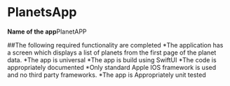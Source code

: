 # PlanetsApp
**Name of the app**PlanetAPP

##The following required functionality are completed
*The application has a screen which displays a list of planets from the first page of the planet data.
*The app is universal
*The app is build using SwiftUI
*The code is appropriately documented
*Only standard Apple IOS framework is used and no third party frameworks.
*The app is Appropriately unit tested
